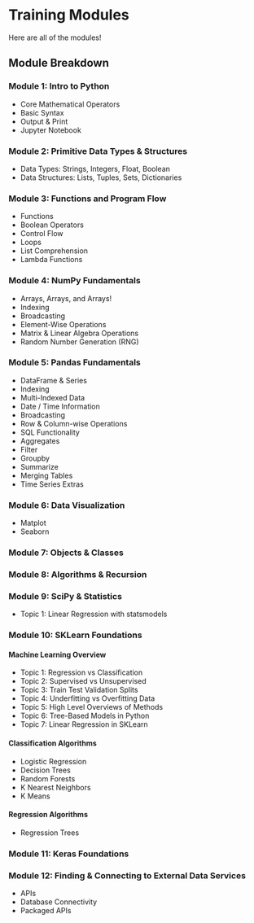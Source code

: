 # Training Modules

Here are all of the modules!

## Module Breakdown

### Module 1: Intro to Python
- Core Mathematical Operators
- Basic Syntax
- Output & Print
- Jupyter Notebook

### Module 2: Primitive Data Types & Structures
- Data Types: Strings, Integers, Float, Boolean
- Data Structures: Lists, Tuples, Sets, Dictionaries

### Module 3: Functions and Program Flow
- Functions
- Boolean Operators
- Control Flow
- Loops
- List Comprehension
- Lambda Functions

### Module 4: NumPy Fundamentals
- Arrays, Arrays, and Arrays!
- Indexing
- Broadcasting
- Element-Wise Operations
- Matrix & Linear Algebra Operations
- Random Number Generation (RNG)

### Module 5: Pandas Fundamentals
- DataFrame & Series
- Indexing
- Multi-Indexed Data
- Date / Time Information
- Broadcasting
- Row & Column-wise Operations
- SQL Functionality
 - Aggregates
 - Filter
 - Groupby
 - Summarize
 - Merging Tables
- Time Series Extras

### Module 6: Data Visualization
- Matplot
- Seaborn

### Module 7: Objects & Classes

### Module 8: Algorithms & Recursion

### Module 9: SciPy & Statistics
- Topic 1: Linear Regression with statsmodels

### Module 10: SKLearn Foundations

#### Machine Learning Overview
- Topic 1: Regression vs Classification
- Topic 2: Supervised vs Unsupervised
- Topic 3: Train Test Validation Splits
- Topic 4: Underfitting vs Overfitting Data
- Topic 5: High Level Overviews of Methods
- Topic 6: Tree-Based Models in Python
- Topic 7: Linear Regression in SKLearn

#### Classification Algorithms
- Logistic Regression
- Decision Trees
- Random Forests
- K Nearest Neighbors
- K Means

#### Regression Algorithms
- Regression Trees

### Module 11: Keras Foundations

### Module 12: Finding & Connecting to External Data Services
- APIs
- Database Connectivity
- Packaged APIs
